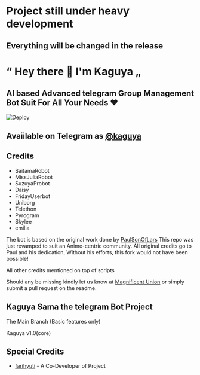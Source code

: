 
# Project still under heavy development
## Everything will be changed in the release


# “ Hey there 👋 I'm Kaguya „
## AI based Advanced telegram Group Management Bot Suit For All Your Needs ❤️

[![Deploy](https://www.herokucdn.com/deploy/button.svg)](https://heroku.com/deploy?template=https://github.com/farihdzaky/KaguyaSama.git)

## Avaiilable on Telegram as [@kaguya](https://t.me/kaguyasamarobot)



## Credits

 - SaitamaRobot
 - MissJuliaRobot
 - SuzuyaProbot
 - Daisy
 - FridayUserbot
 - Uniborg
 - Telethon
 - Pyrogram
 - Skylee
 - emilia


The bot is based on the original work done by [PaulSonOfLars](https://github.com/PaulSonOfLars)
This repo was just revamped to suit an Anime-centric community. All original credits go to Paul and his dedication, Without his efforts, this fork would not have been possible!

All other credits mentioned on top of scripts

Should any be missing kindly let us know at [Magnificent Union](https://t.me/MagnificentUnion) or simply submit a pull request on the readme.

## Kaguya Sama the telegram Bot Project
The Main Branch (Basic features only)

Kaguya v1.0(core)

## Special Credits
- [farihyuti](https://github.com/farihyuti) - A Co-Developer of Project


